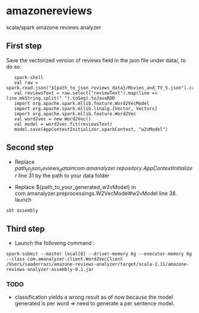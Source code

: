 # amazonereviews
scala/spark amazone reviews analyzer

## First step

Save the vectorized version of reviews field in the json file under data/, to do so:

```
   spark-shell
   val raw = spark.read.json("${path_to_json_reviews_data}/Movies_and_TV_5.json").cache()
   val reviewsText = raw.select("reviewText").map(line => line.mkString.split(" ").toSeq).toJavaRDD
   import org.apache.spark.mllib.feature.Word2VecModel
   import org.apache.spark.mllib.linalg.{Vector, Vectors}
   import org.apache.spark.mllib.feature.Word2Vec
   val word2vec = new Word2Vec()
   val model = word2vec.fit(reviewsText)
   model.save(AppContextInitializer.sparkContext, "w2vModel")
```

## Second step

  - Replace ${path_to_json_reviews_data} in com.amanalyzer.repository.AppContextInitializer$ line 31 by the path to your data folder
  
  - Replace ${path_to_your_generated_w2vModel} in com.amanalyzer.preprocessings.W2VecModel#w2vModel line 38.
  launch
  
  ```
  sbt assembly
  ```
  
## Third step

   - Launch the following command :
   ```
   spark-submit --master local[8] --driver-memory 6g --executor-memory 6g --class com.amanalyzer.client.Word2VecClient /Users/saaderrazi/amazone-reviews-analyzer/target/scala-2.11/amazone-reviews-analyzer-assembly-0.1.jar
   ```

### TODO
   - classification yields a wrong result as of now because the model generated is per word => need to generate a per sentence model.
